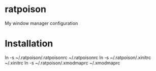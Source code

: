 ratpoison
=========

My window manager configuration

Installation
=========

ln -s ~/.ratpoison/.ratpoisonrc ~/.ratpoisonrc
ln -s ~/.ratpoison/.xinitrc ~/.xinitrc
ln -s ~/.ratpoison/.xmodmaprc ~/.xmodmaprc

